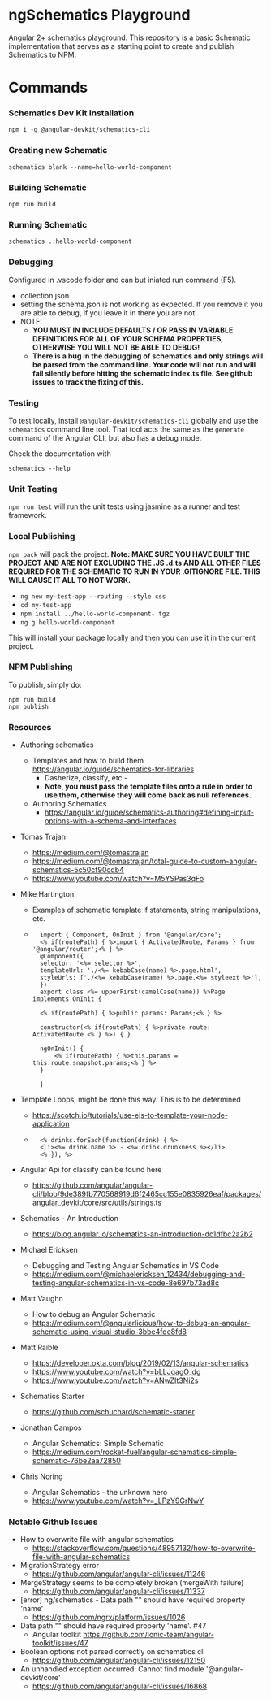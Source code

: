 # ngSchematics Playground
Angular 2+ schematics playground. This repository is a basic Schematic implementation that serves as a starting point to create and publish Schematics to NPM.

# Commands

### Schematics Dev Kit Installation
```console
npm i -g @angular-devkit/schematics-cli
```

### Creating new Schematic

```console
schematics blank --name=hello-world-component
```

### Building Schematic

```console
npm run build
```

### Running Schematic

```console
schematics .:hello-world-component
```

### Debugging

Configured in .vscode folder and can but iniated run command (F5).

- collection.json
- setting the schema.json is not working as expected. If you remove it you are able to debug, if you leave it in there you are not.
- NOTE: 
    - **YOU MUST IN INCLUDE DEFAULTS / OR PASS IN VARIABLE DEFINITIONS FOR ALL OF YOUR SCHEMA PROPERTIES, OTHERWISE YOU WILL NOT BE ABLE TO DEBUG!**
    - **There is a bug in the debugging of schematics and only strings will be parsed from the command line. Your code will not run and will fail silently before hitting the schematic index.ts file. See github issues to track the fixing of this.**

### Testing
To test locally, install `@angular-devkit/schematics-cli` globally and use the `schematics` command line tool. That tool acts the same as the `generate` command of the Angular CLI, but also has a debug mode.

Check the documentation with
```console
schematics --help
```

### Unit Testing
`npm run test` will run the unit tests using jasmine as a runner and test framework.

### Local Publishing
`npm pack` will pack the project. **Note: MAKE SURE YOU HAVE BUILT THE PROJECT AND ARE NOT EXCLUDING THE .JS .d.ts AND ALL OTHER FILES REQUIRED FOR THE SCHEMATIC TO RUN IN YOUR .GITIGNORE FILE. THIS WILL CAUSE IT ALL TO NOT WORK.**

- `ng new my-test-app --routing --style css`
- `cd my-test-app`
- `npm install ../hello-world-component- tgz`
- `ng g hello-world-component`

This will install your package locally and then you can use it in the current project.

### NPM Publishing

To publish, simply do:

```console
npm run build
npm publish
```

### Resources
- Authoring schematics
    - Templates and how to build them https://angular.io/guide/schematics-for-libraries
        - Dasherize, classify, etc - 
        - **Note, you must pass the template files onto a rule in order to use them, otherwise they will come back as null references.**
    - Authoring Schematics
        - https://angular.io/guide/schematics-authoring#defining-input-options-with-a-schema-and-interfaces

- Tomas Trajan
    - https://medium.com/@tomastrajan
    - https://medium.com/@tomastrajan/total-guide-to-custom-angular-schematics-5c50cf90cdb4
    - https://www.youtube.com/watch?v=M5YSPas3qFo
- Mike Hartington
    - Examples of schematic template if statements, string manipulations, etc.
    - ```
        import { Component, OnInit } from '@angular/core';
        <% if(routePath) { %>import { ActivatedRoute, Params } from '@angular/router';<% } %>
        @Component({
        selector: '<%= selector %>',
        templateUrl: './<%= kebabCase(name) %>.page.html',
        styleUrls: ['./<%= kebabCase(name) %>.page.<%= styleext %>'],
        })
        export class <%= upperFirst(camelCase(name)) %>Page implements OnInit {

        <% if(routePath) { %>public params: Params;<% } %>

        constructor(<% if(routePath) { %>private route: ActivatedRoute <% } %>) { }

        ngOnInit() {
            <% if(routePath) { %>this.params = this.route.snapshot.params;<% } %>
        }

        }
      ```
- Template Loops, might be done this way. This is to be determined
    - https://scotch.io/tutorials/use-ejs-to-template-your-node-application
    - ```
        <% drinks.forEach(function(drink) { %>
        <li><%= drink.name %> - <%= drink.drunkness %></li>
        <% }); %>
      ```
- Angular Api for classify can be found here
    - https://github.com/angular/angular-cli/blob/9de389fb770568919d6f2465cc155e0835926eaf/packages/angular_devkit/core/src/utils/strings.ts
- Schematics - An Introduction
    - https://blog.angular.io/schematics-an-introduction-dc1dfbc2a2b2
- Michael Ericksen
    - Debugging and Testing Angular Schematics in VS Code
    - https://medium.com/@michaelericksen_12434/debugging-and-testing-angular-schematics-in-vs-code-8e697b73ad8c
- Matt Vaughn
    - How to debug an Angular Schematic
    - https://medium.com/@angularlicious/how-to-debug-an-angular-schematic-using-visual-studio-3bbe4fde8fd8
- Matt Raible
    - https://developer.okta.com/blog/2019/02/13/angular-schematics
    - https://www.youtube.com/watch?v=bLLJqagO_dg
    - https://www.youtube.com/watch?v=ANwZIt3Ni2s
- Schematics Starter
    - https://github.com/schuchard/schematic-starter
- Jonathan Campos
    - Angular Schematics: Simple Schematic
    - https://medium.com/rocket-fuel/angular-schematics-simple-schematic-76be2aa72850
- Chris Noring
    - Angular Schematics - the unknown hero
    - https://www.youtube.com/watch?v=_LPzY9GrNwY

### Notable Github Issues

- How to overwrite file with angular schematics
    - https://stackoverflow.com/questions/48957132/how-to-overwrite-file-with-angular-schematics
- MigrationStrategy error
    - https://github.com/angular/angular-cli/issues/11246
- MergeStrategy seems to be completely broken (mergeWith failure)
    - https://github.com/angular/angular-cli/issues/11337
- [error] ng/schematics - Data path "" should have required property 'name'
    - https://github.com/ngrx/platform/issues/1026
- Data path "" should have required property 'name'. #47
    - Angular toolkit https://github.com/ionic-team/angular-toolkit/issues/47
- Boolean options not parsed correctly on schematics cli
    - https://github.com/angular/angular-cli/issues/12150
- An unhandled exception occurred: Cannot find module '@angular-devkit/core'
    - https://github.com/angular/angular-cli/issues/16868


